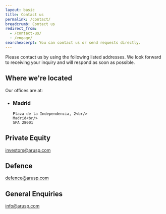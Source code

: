 ```yaml
---
layout: basic
title: Contact us
permalink: /contact/
breadcrumb: Contact us
redirect_from:
  - /contact-us/
  - /engage/
searchexcerpt: You can contact us or send requests directly.
---
```


Please contact us by using the following listed addresses. We look forward to receiving your inquiry and will respond as soon as possible.

## Where we're located

Our offices are at:

<ul class="address-grid">
  <li>
    <h3>Madrid</h3>

    Plaza de la Independencia, 2<br/>
    Madrid<br/>
    SPA 28001
  </li>
</ul>

## Private Equity

[investors@arusp.com](mailto:investors@arusp.com)

## Defence

[defence@arusp.com](mailto:defence@arusp.com)

## General Enquiries

[info@arusp.com](mailto:info@arusp.com)




